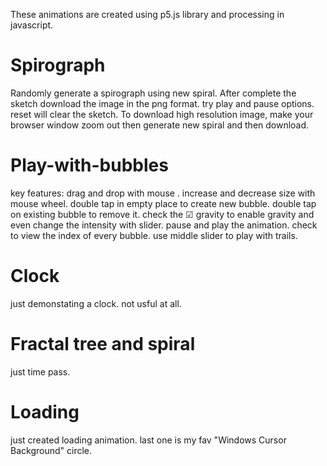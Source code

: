 These animations are created using p5.js library and processing in javascript.

# Spirograph
Randomly generate a spirograph using new spiral.
After complete the sketch download the image in the png format.
try play and pause options.
reset will clear the sketch.
To download high resolution image, make your browser window zoom out then generate new spiral and then download.

# Play-with-bubbles
key features:
drag and drop with mouse .
increase and decrease size with mouse wheel.
double tap in empty place to create new bubble.
double tap on existing bubble to remove it.
check the ☑ gravity to enable gravity and even change the intensity with slider.
pause and play the animation. 
check to view the index of every bubble.
use middle slider to play with trails.

# Clock
just demonstating a clock.
not usful at all.

# Fractal tree and spiral
just time pass.

# Loading
just created loading animation.
last one is my fav "Windows Cursor Background" circle.
